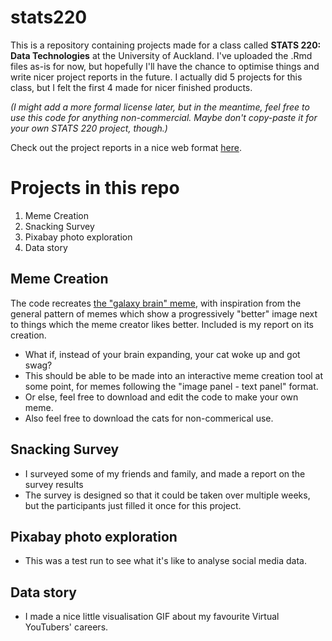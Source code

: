 # stats220

This is a repository containing projects made for a class called **STATS 220: Data Technologies** at the University of Auckland. I've uploaded the .Rmd files as-is for now, but hopefully I'll have the chance to optimise things and write nicer project reports in the future. I actually did 5 projects for this class, but I felt the first 4 made for nicer finished products.

*(I might add a more formal license later, but in the meantime, feel free to use this code for anything non-commercial. Maybe don't copy-paste it for your own STATS 220 project, though.)*

Check out the project reports in a nice web format [here](https://phi-zhang.github.io/stats220/).

# Projects in this repo

1. Meme Creation
2. Snacking Survey
3. Pixabay photo exploration
4. Data story

## Meme Creation

The code recreates [the "galaxy brain" meme](https://knowyourmeme.com/memes/galaxy-brain), with inspiration from the general pattern of memes which show a progressively "better" image next to things which the meme creator likes better. Included is my report on its creation.

- What if, instead of your brain expanding, your cat woke up and got swag?
- This should be able to be made into an interactive meme creation tool at some point, for memes following the "image panel - text panel" format.
- Or else, feel free to download and edit the code to make your own meme.
- Also feel free to download the cats for non-commerical use.

## Snacking Survey
- I surveyed some of my friends and family, and made a report on the survey results
- The survey is designed so that it could be taken over multiple weeks, but the participants just filled it once for this project.

## Pixabay photo exploration
- This was a test run to see what it's like to analyse social media data.

## Data story
- I made a nice little visualisation GIF about my favourite Virtual YouTubers' careers.
